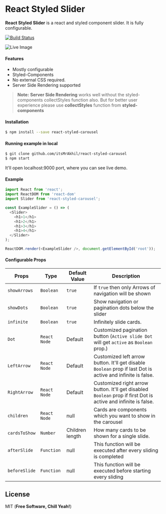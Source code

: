 # React Styled Slider
**React Styled Slider** is a react and styled component slider. It is fully configurable.

[![Build Status](https://travis-ci.org/ItsMrAkhil/react-styled-carousel.svg?branch=master)](https://travis-ci.org/ItsMrAkhil/react-styled-carousel)

![Live Image](https://res.cloudinary.com/dzfragjmc/image/upload/v1519651815/ezgif-5-efffafcdbd_skf8yd.gif)

#### Features
  - Mostly configurable
  - Styled-Components
  - No external CSS required.
  - Server Side Rendering supported

> **Note:**  **Server Side Rendering** works well without the styled-components collectStyles function also. But for better user experience please use **collectStyles** function from **styled-components**

#### Installation
```sh
$ npm install --save react-styled-carousel
```

#### Running example in local
```sh
$ git clone github.com/itsMrAkhil/react-styled-carousel
$ npm start
```
It'll open localhost:9000 port, where you can see live demo.

#### Example
```js
import React from 'react';
import ReactDOM from 'react-dom'
import Slider from 'react-styled-carousel';

const ExampleSlider = () => (
  <Slider>
    <h1>1</h1>
    <h1>2</h1>
    <h1>3</h1>
    <h1>4</h1>
  </Slider>
);

ReactDOM.render(<ExampleSlider />, document.getElementById('root'));
```

#### Configurable Props
Props | Type | Default Value | Description
----- | ---- | ------------- | -----------
`showArrows` | `Boolean` | `true` | If `true` then only Arrows of navigation will be shown
`showDots` | `Boolean` | `true` | Show navigation or pagination dots below the slider
`infinite` | `Boolean` | `true` | Infinitely slide cards.
`Dot` | `React Node` | Default | Customized pagination button (`Active slide Dot` will get `active` as `Boolean` prop.)
`LeftArrow` | `React Node` | Default | Customized left arrow button. It'll get disable `Boolean` prop if last Dot is active and infinite is false.
`RightArrow` | `React Node` | Default | Customized right arrow button. It'll get disabled `Boolean` prop if first Dot is active and infinite is false.
`children` | `React Node` | null | Cards are components which you want to show in the carousel
`cardsToShow` | `Number` | Children length | How many cards to be shown for a single slide.
`afterSlide` | `Function` | null | This function will be executed after every sliding is completed
`beforeSlide` | `Function` | null | This function will be executed before starting every sliding

License
----
MIT (**Free Software, Chill Yeah!**)
